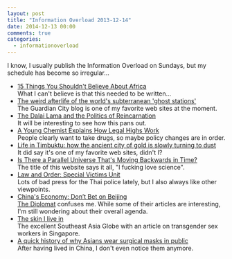```yaml
---
layout: post
title: "Information Overload 2013-12-14"
date: 2014-12-13 00:00
comments: true
categories:
  - informationoverload
---
```

I know, I usually publish the Information Overload on Sundays, but my schedule has become so irregular...

* [15 Things You Shouldn't Believe About Africa](http://www.globalcitizen.org/Content/Content.aspx?id=3afe9b6c-b83f-4526-9df5-4fa704dbb9a1)<br>
What I can't believe is that this needed to be written...
* [The weird afterlife of the world's subterranean 'ghost stations'](http://www.theguardian.com/cities/2014/sep/25/-sp-world-subterranean-ghost-stations-tube-abandoned-underground)<br>
The Guardian City blog is one of my favorite web sites at the moment.
* [The Dalai Lama and the Politics of Reincarnation](http://thediplomat.com/2014/09/the-dalai-lama-and-the-politics-of-reincarnation/)<br>
It will be interesting to see how this pans out.
* [A Young Chemist Explains How Legal Highs Work](http://www.vice.com/read/research-drugs-and-the-grey-market)<br>
People clearly want to take drugs, so maybe policy changes are in order.
* [Life in Timbuktu: how the ancient city of gold is slowly turning to dust](http://www.theguardian.com/cities/2014/sep/16/-sp-life-timbuktu-mali-ancient-city-gold-slowly-turning-to-dust)<br>
It did say it's one of my favorite web sites, didn't I?
* [Is There a Parallel Universe That's Moving Backwards in Time?](http://www.iflscience.com/physics/there-parallel-universe-thats-moving-backwards-time)<br>
The title of this website says it all, "I fucking love science".
* [Law and Order: Special Victims Unit](http://www.bangkokpost.com/lifestyle/social-and-lifestyle/448419)<br>
Lots of bad press for the Thai police lately, but I also always like other viewpoints.
* [China's Economy: Don’t Bet on Beijing](http://thediplomat.com/2014/12/chinas-economy-dont-bet-on-beijing/)<br>
[The Diplomat](http://www.wikiwand.com/en/The_Diplomat) confuses me. While some of their articles are interesting, I'm still wondering about their overall agenda.
* [The skin I live in](http://sea-globe.com/transgender-singapore-southeast-asia-globe/)<br>
The excellent Southeast Asia Globe with an article on transgender sex workers in Singapore.
* [A quick history of why Asians wear surgical masks in public](http://qz.com/299003/a-quick-history-of-why-asians-wear-surgical-masks-in-public/)<br>
After having lived in China, I don't even notice them anymore.
